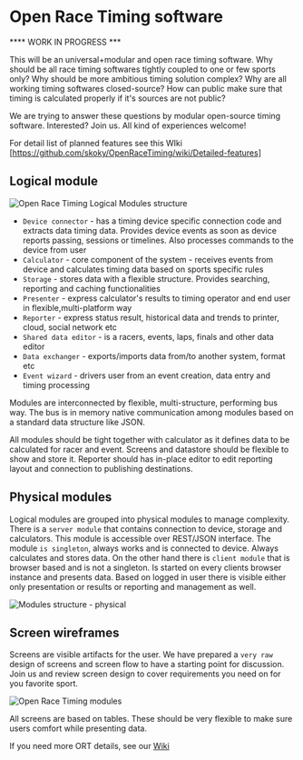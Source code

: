 Open Race Timing software
==============

**** WORK IN PROGRESS ***

This will be an universal+modular and open race timing software. Why should be all race timing softwares tightly coupled
to one or few sports only? Why should be more ambitious timing solution complex? Why are all working timing softwares
closed-source? How can public make sure that timing is calculated properly if it's sources are not public?

We are trying to answer these questions by modular open-source timing software. Interested? Join us. All kind of experiences welcome!

For detail list of planned features see this WIki [https://github.com/skoky/OpenRaceTiming/wiki/Detailed-features]

## Logical module

![Open Race Timing Logical Modules structure](https://raw.githubusercontent.com/skoky/OpenRaceTiming/master/doc/ORT_modules.png)

* `Device connector` - has a timing device specific connection code and extracts data timing data. Provides device events as soon as device reports passing, sessions or timelines. Also processes commands to the device from user
* `Calculator` - core component of the system - receives events from device and calculates timing data based on sports specific rules
* `Storage` - stores data with a flexible structure. Provides searching, reporting and caching functionalities
* `Presenter` - express calculator's results to timing operator and end user in flexible,multi-platform way
* `Reporter` - express status result, historical data and trends to printer, cloud, social network etc
* `Shared data editor` - is a racers, events, laps, finals and other data editor
* `Data exchanger` - exports/imports data from/to another system, format etc
* `Event wizard` - drivers user from an event creation, data entry and timing processing

Modules are interconnected by flexible, multi-structure, performing bus way. The bus is in memory native communication
among modules based on a standard data structure like JSON.

All modules should be tight together with calculator as it defines data to be calculated for racer and event. Screens and
datastore should be flexible to show and store it. Reporter should has in-place editor to edit reporting layout and connection to
publishing destinations.

## Physical modules

Logical modules are grouped into physical modules to manage complexity. There is a `server module` that contains connection
to device, storage and calculators. This module is accessible over REST/JSON interface. The module `is singleton`, always
works and is connected to device. Always calculates and stores data.
On the other hand there is `client module` that is browser based and is not a singleton. Is started on every clients
browser instance and presents data. Based on logged in user there is visible either only presentation or results or
reporting and management as well.

![Modules structure - physical](https://raw.githubusercontent.com/skoky/OpenRaceTiming/master/doc/ORT%20Module%20physical.png)

## Screen wireframes

Screens are visible artifacts for the user. We have prepared a `very raw` design of screens and screen flow to have a
starting point for discussion. Join us and review screen design to cover requirements you need on for you favorite sport.

![Open Race Timing modules](https://raw.githubusercontent.com/skoky/OpenRaceTiming/master/doc/mockups.png)

All screens are based on tables. These should be very flexible to make sure users comfort while presenting data.

If you need more ORT details, see our [Wiki](https://github.com/skoky/OpenRaceTiming/wiki)





